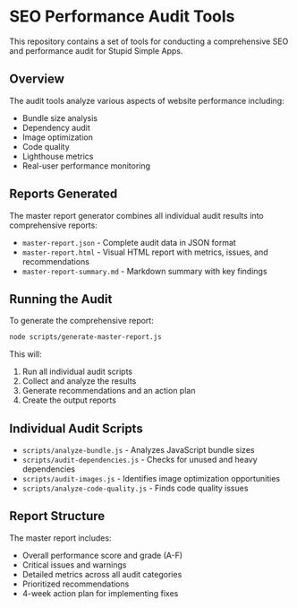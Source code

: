 # SEO Performance Audit Tools

This repository contains a set of tools for conducting a comprehensive SEO and performance audit for Stupid Simple Apps.

## Overview

The audit tools analyze various aspects of website performance including:

- Bundle size analysis
- Dependency audit
- Image optimization
- Code quality
- Lighthouse metrics
- Real-user performance monitoring

## Reports Generated

The master report generator combines all individual audit results into comprehensive reports:

- `master-report.json` - Complete audit data in JSON format
- `master-report.html` - Visual HTML report with metrics, issues, and recommendations
- `master-report-summary.md` - Markdown summary with key findings

## Running the Audit

To generate the comprehensive report:

```bash
node scripts/generate-master-report.js
```

This will:
1. Run all individual audit scripts
2. Collect and analyze the results
3. Generate recommendations and an action plan
4. Create the output reports

## Individual Audit Scripts

- `scripts/analyze-bundle.js` - Analyzes JavaScript bundle sizes
- `scripts/audit-dependencies.js` - Checks for unused and heavy dependencies
- `scripts/audit-images.js` - Identifies image optimization opportunities
- `scripts/analyze-code-quality.js` - Finds code quality issues

## Report Structure

The master report includes:

- Overall performance score and grade (A-F)
- Critical issues and warnings
- Detailed metrics across all audit categories
- Prioritized recommendations
- 4-week action plan for implementing fixes

